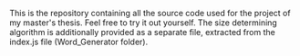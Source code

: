 This is the repository containing all the source code used for the project of my master's thesis.
Feel free to try it out yourself.
The size determining algorithm is additionally provided as a separate file, extracted from the index.js file (Word_Generator folder).

